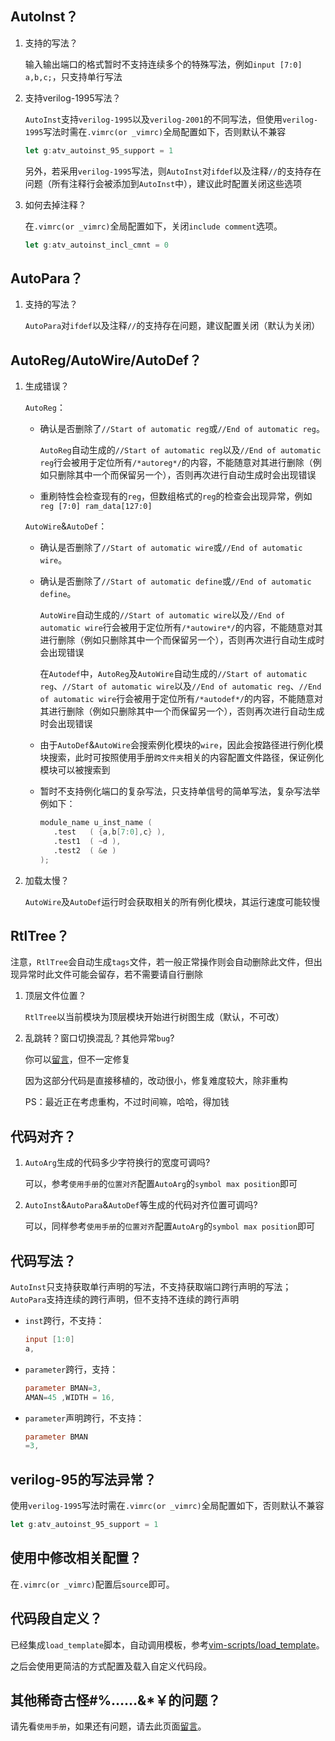 ## AutoInst？

1. 支持的写法？

   输入输出端口的格式暂时不支持连续多个的特殊写法，例如`input [7:0] a,b,c;`，只支持单行写法

2. 支持verilog-1995写法？

   `AutoInst`支持`verilog-1995`以及`verilog-2001`的不同写法，但使用`verilog-1995`写法时需在`.vimrc(or _vimrc)`全局配置如下，否则默认不兼容

   ```javascript
   let g:atv_autoinst_95_support = 1
   ```

   另外，若采用`verilog-1995`写法，则`AutoInst`对`ifdef`以及注释`//`的支持存在问题（所有注释行会被添加到`AutoInst`中），建议此时配置关闭这些选项

3. 如何去掉注释？

   在`.vimrc(or _vimrc)`全局配置如下，关闭`include comment`选项。

   ```javascript
   let g:atv_autoinst_incl_cmnt = 0
   ```

## AutoPara？

1. 支持的写法？

   `AutoPara`对`ifdef`以及注释`//`的支持存在问题，建议配置关闭（默认为关闭）

## AutoReg/AutoWire/AutoDef？

1. 生成错误？

   `AutoReg`：

   - 确认是否删除了`//Start of automatic reg`或`//End of automatic reg`。

     `AutoReg`自动生成的`//Start of automatic reg`以及`//End of automatic reg`行会被用于定位所有`/*autoreg*/`的内容，不能随意对其进行删除（例如只删除其中一个而保留另一个），否则再次进行自动生成时会出现错误

   - 重刷特性会检查现有的`reg`，但数组格式的`reg`的检查会出现异常，例如`reg [7:0] ram_data[127:0]`

   `AutoWire`&`AutoDef`：

   - 确认是否删除了`//Start of automatic wire`或`//End of automatic wire`。

   - 确认是否删除了`//Start of automatic define`或`//End of automatic define`。

     `AutoWire`自动生成的`//Start of automatic wire`以及`//End of automatic wire`行会被用于定位所有`/*autowire*/`的内容，不能随意对其进行删除（例如只删除其中一个而保留另一个），否则再次进行自动生成时会出现错误

     在`Autodef`中，`AutoReg`及`AutoWire`自动生成的`//Start of automatic reg`、`//Start of automatic wire`以及`//End of automatic reg`、`//End of automatic wire`行会被用于定位所有`/*autodef*/`的内容，不能随意对其进行删除（例如只删除其中一个而保留另一个），否则再次进行自动生成时会出现错误

   - 由于`AutoDef`&`AutoWire`会搜索例化模块的`wire`，因此会按路径进行例化模块搜索，此时可按照使用手册`跨文件夹`相关的内容配置文件路径，保证例化模块可以被搜索到

   - 暂时不支持例化端口的复杂写法，只支持单信号的简单写法，复杂写法举例如下：

     ```verilog
     module_name u_inst_name (
     	.test   ( {a,b[7:0],c} ),
     	.test1  ( ~d ),
     	.test2  ( &e )
     );
     ```

2. 加载太慢？

   `AutoWire`及`AutoDef`运行时会获取相关的所有例化模块，其运行速度可能较慢

## RtlTree？

注意，`RtlTree`会自动生成`tags`文件，若一般正常操作则会自动删除此文件，但出现异常时此文件可能会留存，若不需要请自行删除

1. 顶层文件位置？

   `RtlTree`以当前模块为顶层模块开始进行树图生成（默认，不可改）

2. 乱跳转？窗口切换混乱？其他异常`bug`?

   你可以[留言](https://blog.honk.wang/posts/AutoMatic#post-comment)，但不一定修复
   
   因为这部分代码是直接移植的，改动很小，修复难度较大，除非重构
   
   PS：最近正在考虑重构，不过时间嘛，哈哈，得加钱

## 代码对齐？

1. `AutoArg`生成的代码多少字符换行的宽度可调吗?

   可以，参考`使用手册`的`位置对齐`配置`AutoArg`的`symbol max position`即可

2. `AutoInst`&`AutoPara`&`AutoDef`等生成的代码对齐位置可调吗?

   可以，同样参考`使用手册`的`位置对齐`配置`AutoArg`的`symbol max position`即可

## 代码写法？

`AutoInst`只支持获取单行声明的写法，不支持获取端口跨行声明的写法；`AutoPara`支持连续的跨行声明，但不支持不连续的跨行声明

- `inst`跨行，不支持：

  ```verilog
  input [1:0]
  a,
  ```

- `parameter`跨行，支持：

  ```verilog
  parameter BMAN=3, 
  AMAN=45 ,WIDTH = 16, 
  ```

- `parameter`声明跨行，不支持：

  ```verilog
  parameter BMAN
  =3, 
  ```

## verilog-95的写法异常？

使用`verilog-1995`写法时需在`.vimrc(or _vimrc)`全局配置如下，否则默认不兼容

```javascript
let g:atv_autoinst_95_support = 1
```

## 使用中修改相关配置？

在`.vimrc(or _vimrc)`配置后`source`即可。

## 代码段自定义？

已经集成`load_template`脚本，自动调用模板，参考[vim-scripts/load_template](https://github.com/vim-scripts/load_template)。

之后会使用更简洁的方式配置及载入自定义代码段。

## 其他稀奇古怪#%……&*￥的问题？

请先看`使用手册`，如果还有问题，请去此页面[留言](https://blog.honk.wang/posts/AutoMatic#post-comment)。

